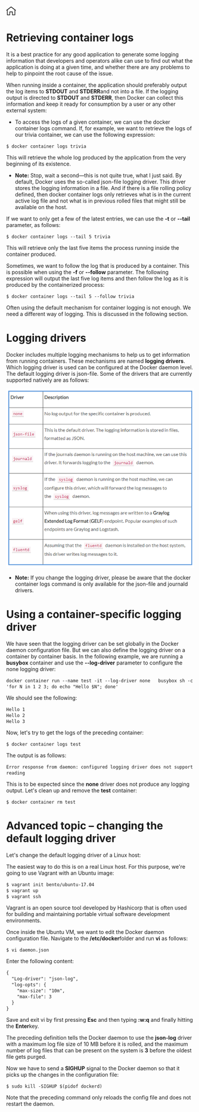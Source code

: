 [![Home](../../img/home.png)](../M-02/README.md)

# Retrieving container logs
It is a best practice for any good application to generate some logging information that developers and operators alike can use to find out what the application is doing at a given time, and whether there are any problems to help to pinpoint the root cause of the issue.

When running inside a container, the application should preferably output the log items to **STDOUT** and **STDERR**and not into a file. If the logging output is directed to **STDOUT** and **STDERR**, then Docker can collect this information and keep it ready for consumption by a user or any other external system:

- To access the logs of a given container, we can use the docker container logs command. If, for example, we want to retrieve the logs of our trivia container, we can use the following expression:

```
$ docker container logs trivia
```

This will retrieve the whole log produced by the application from the very beginning of its existence.

- **Note:** Stop, wait a second—this is not quite true, what I just said. By default, Docker uses the so-called json-file logging driver. This driver stores the logging information in a file. And if there is a file rolling policy defined, then docker container logs only retrieves what is in the current active log file and not what is in previous rolled files that might still be available on the host.

If we want to only get a few of the latest entries, we can use the **-t** or **--tail** parameter, as follows:

```
$ docker container logs --tail 5 trivia
```

This will retrieve only the last five items the process running inside the container produced.

Sometimes, we want to follow the log that is produced by a container. This is possible when using the **-f** or **--follow** parameter. The following expression will output the last five log items and then follow the log as it is produced by the containerized process:

```
$ docker container logs --tail 5 --follow trivia 
```

Often using the default mechanism for container logging is not enough. We need a different way of logging. This is discussed in the following section.

# Logging drivers
Docker includes multiple logging mechanisms to help us to get information from running containers. These mechanisms are named **logging drivers**. Which logging driver is used can be configured at the Docker daemon level. The default logging driver is json-file. Some of the drivers that are currently supported natively are as follows:

![ld](../../img/M-02/l2-ssrc-p6.png)

- **Note:**  If you change the logging driver, please be aware that the docker container logs command is only available for the json-file and journald drivers.

# Using a container-specific logging driver
We have seen that the logging driver can be set globally in the Docker daemon configuration file. But we can also define the logging driver on a container by container basis. In the following example, we are running a **busybox** container and use the **--log-driver** parameter to configure the none logging driver:

```
docker container run --name test -it --log-driver none   busybox sh -c 'for N in 1 2 3; do echo "Hello $N"; done'
```

We should see the following:

```
Hello 1
Hello 2
Hello 3 
```
Now, let's try to get the logs of the preceding container:


```
$ docker container logs test
```

The output is as follows:

```
Error response from daemon: configured logging driver does not support reading
```
This is to be expected since the **none** driver does not produce any logging output. Let's clean up and remove the **test** container:

```
$ docker container rm test
```

# Advanced topic – changing the default logging driver
Let's change the default logging driver of a Linux host:

The easiest way to do this is on a real Linux host. For this purpose, we're going to use Vagrant with an Ubuntu image:

```
$ vagrant init bento/ubuntu-17.04
$ vagrant up
$ vagrant ssh
```

Vagrant is an open source tool developed by Hashicorp that is often used for building and maintaining portable virtual software development environments.

Once inside the Ubuntu VM, we want to edit the Docker daemon configuration file. Navigate to the **/etc/docker**folder and run **vi** as follows:
```
$ vi daemon.json  
```
Enter the following content:

```
{
  "Log-driver": "json-log",
  "log-opts": {
    "max-size": "10m",
    "max-file": 3
  }
}
```

Save and exit vi by first pressing **Esc** and then typing **:w:q** and finally hitting the **Enter**key.


The preceding definition tells the Docker daemon to use the **json-log** driver with a maximum log file size of 10 MB before it is rolled, and the maximum number of log files that can be present on the system is **3** before the oldest file gets purged.

Now we have to send a **SIGHUP** signal to the Docker daemon so that it picks up the changes in the configuration file:

```
$ sudo kill -SIGHUP $(pidof dockerd)
```

Note that the preceding command only reloads the config file and does not restart the daemon.
